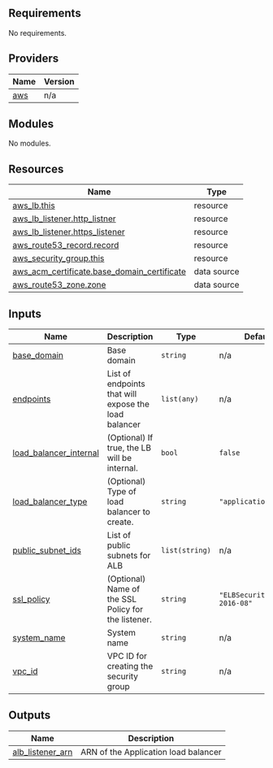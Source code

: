 ## Requirements

No requirements.

## Providers

| Name | Version |
|------|---------|
| <a name="provider_aws"></a> [aws](#provider\_aws) | n/a |

## Modules

No modules.

## Resources

| Name | Type |
|------|------|
| [aws_lb.this](https://registry.terraform.io/providers/hashicorp/aws/latest/docs/resources/lb) | resource |
| [aws_lb_listener.http_listner](https://registry.terraform.io/providers/hashicorp/aws/latest/docs/resources/lb_listener) | resource |
| [aws_lb_listener.https_listener](https://registry.terraform.io/providers/hashicorp/aws/latest/docs/resources/lb_listener) | resource |
| [aws_route53_record.record](https://registry.terraform.io/providers/hashicorp/aws/latest/docs/resources/route53_record) | resource |
| [aws_security_group.this](https://registry.terraform.io/providers/hashicorp/aws/latest/docs/resources/security_group) | resource |
| [aws_acm_certificate.base_domain_certificate](https://registry.terraform.io/providers/hashicorp/aws/latest/docs/data-sources/acm_certificate) | data source |
| [aws_route53_zone.zone](https://registry.terraform.io/providers/hashicorp/aws/latest/docs/data-sources/route53_zone) | data source |

## Inputs

| Name | Description | Type | Default | Required |
|------|-------------|------|---------|:--------:|
| <a name="input_base_domain"></a> [base\_domain](#input\_base\_domain) | Base domain | `string` | n/a | yes |
| <a name="input_endpoints"></a> [endpoints](#input\_endpoints) | List of endpoints that will expose the load balancer | `list(any)` | n/a | yes |
| <a name="input_load_balancer_internal"></a> [load\_balancer\_internal](#input\_load\_balancer\_internal) | (Optional) If true, the LB will be internal. | `bool` | `false` | no |
| <a name="input_load_balancer_type"></a> [load\_balancer\_type](#input\_load\_balancer\_type) | (Optional) Type of load balancer to create. | `string` | `"application"` | no |
| <a name="input_public_subnet_ids"></a> [public\_subnet\_ids](#input\_public\_subnet\_ids) | List of public subnets for ALB | `list(string)` | n/a | yes |
| <a name="input_ssl_policy"></a> [ssl\_policy](#input\_ssl\_policy) | (Optional) Name of the SSL Policy for the listener. | `string` | `"ELBSecurityPolicy-2016-08"` | no |
| <a name="input_system_name"></a> [system\_name](#input\_system\_name) | System name | `string` | n/a | yes |
| <a name="input_vpc_id"></a> [vpc\_id](#input\_vpc\_id) | VPC ID for creating the security group | `string` | n/a | yes |

## Outputs

| Name | Description |
|------|-------------|
| <a name="output_alb_listener_arn"></a> [alb\_listener\_arn](#output\_alb\_listener\_arn) | ARN of the Application load balancer |
